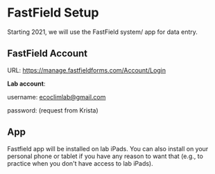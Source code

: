 # FastField Setup
Starting 2021, we will use the FastField system/ app for data entry. 

## FastField Account
URL: https://manage.fastfieldforms.com/Account/Login

**Lab account**:

username: ecoclimlab@gmail.com 

password: (request from Krista)

## App
Fastfield app will be installed on lab iPads.
You can also install on your personal phone or tablet if you have any reason to want that (e.g., to practice when you don't have access to lab iPads).


